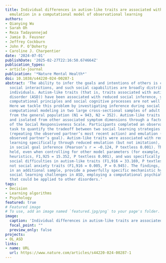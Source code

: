 ```yaml
---
title: Individual differences in autism-like traits are associated with reduced goal
  emulation in a computational model of observational learning
authors:
- Qianying Wu
- Sarah Oh
- Reza Tadayonnejad
- Jamie D. Feusner
- Jeffrey Cockburn
- John P. O’Doherty
- Caroline J. Charpentier
date: '2024-07-01'
publishDate: '2025-02-27T22:16:50.674664Z'
publication_types:
- article-journal
publication: '*Nature Mental Health*'
doi: 10.1038/s44220-024-00287-1
abstract: 'The ability to infer the goals and intentions of others is crucial for
  social interactions, and such social capabilities are broadly distributed across
  individuals. Autism-like traits (that is, traits associated with autism spectrum
  disorder (ASD)) have been associated with reduced social inference, yet the underlying
  computational principles and social cognitive processes are not well characterized.
  Here we tackle this problem by investigating inference during social learning through
  computational modeling in two large cross-sectional samples of adult participants
  from the general population (N1 = 943, N2 = 352). Autism-like traits were extracted
  and isolated from other associated symptom dimensions through a factor analysis
  of the Social Responsiveness Scale. Participants completed an observational learning
  task to quantify the tradeoff between two social learning strategies: imitation
  (repeating the observed partner’s most recent action) and emulation (inferring the
  observed partner’s goal). Autism-like traits were associated with reduced observational
  learning specifically through reduced emulation (but not imitation), revealing difficulties
  in social goal inference (Pearson’s r = −0.124, P textless 0.001). This association
  held, even when controlling for other model parameters (for example, decision noise,
  heuristics, F1,925 = 15.352, P textless 0.001), and was specifically related to
  social difficulties in autism-like traits (F1,916 = 33.169, P textless 0.001) but
  not social anxiety traits (F1,916 = 0.005, P = 0.945). The findings, replicated
  in an additional sample, provide a powerfully specific mechanistic hypothesis for
  social learning challenges in ASD, employing a computational psychiatry approach
  that could be applied to other disorders.'
tags:
- Decision
- Learning algorithms
- Psychology
featured: true
# Featured image
# To use, add an image named `featured.jpg/png` to your page's folder. 
image:
  caption: 'Individual differences in autism-like traits are associated with reduced goal emulation in a computational model of observational learning'
  focal_point: ""
  preview_only: false
projects:
- OL_ASD
links:
- name: URL
  url: https://www.nature.com/articles/s44220-024-00287-1
---
```

